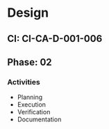 # Design

## CI: CI-CA-D-001-006
## Phase: 02

### Activities
- Planning
- Execution
- Verification
- Documentation
